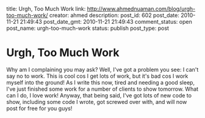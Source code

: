 title: Urgh, Too Much Work
link: http://www.ahmednuaman.com/blog/urgh-too-much-work/
creator: ahmed
description: 
post_id: 602
post_date: 2010-11-21 21:49:43
post_date_gmt: 2010-11-21 21:49:43
comment_status: open
post_name: urgh-too-much-work
status: publish
post_type: post

# Urgh, Too Much Work

Why am I complaining you may ask? Well, I've got a problem you see: I can't say no to work. This is cool cos I get lots of work, but it's bad cos I work myself into the ground! As I write this now, tired and needing a good sleep, I've just finished some work for a number of clients to show tomorrow. What can I do, I love work! Anyway, that being said, I've got lots of new code to show, including some code I wrote, got screwed over with, and will now post for free for you guys!